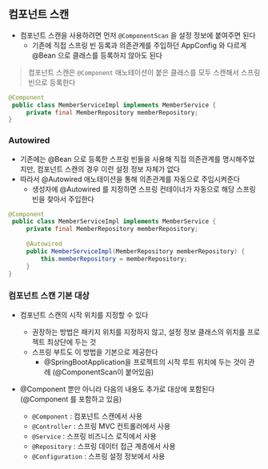 ## 컴포넌트 스캔

- 컴포넌트 스캔을 사용하려면 먼저 `@ComponentScan` 을 설정 정보에 붙여주면 된다
  - 기존에 직접 스프링 빈 등록과 의존관계를 주입하던 AppConfig 와 다르게 @Bean 으로 클래스를 등록하지 않아도 된다

> 컴포넌트 스캔은 `@Component` 애노테이션이 붙은 클래스를 모두 스캔해서 스프링 빈으로 등록한다


```java
@Component
 public class MemberServiceImpl implements MemberService {
     private final MemberRepository memberRepository;
}
```

### Autowired

- 기존에는 @Bean 으로 등록한 스프링 빈들을 사용해 직접 의존관계를 명시해주었지만, 컴포넌트 스캔의 경우 이런 설정 정보 자체가 없다
- 따라서 @Autowired 애노테이션을 통해 의존관계를 자동으로 주입시켜준다
  - 생성자에 @Autowired 를 지정하면 스프링 컨테이너가 자동으로 해당 스프링 빈을 찾아서 주입한다

```java
@Component
 public class MemberServiceImpl implements MemberService {
     private final MemberRepository memberRepository;
     
     @Autowired
     public MemberServiceImpl(MemberRepository memberRepository) {
         this.memberRepository = memberRepository;
     }
}
```

### 컴포넌트 스캔 기본 대상

- 컴포넌트 스캔의 시작 위치를 지정할 수 있다
  - 권장하는 방법은 패키지 위치를 지정하지 않고, 설정 정보 클래스의 위치를 프로젝트 최상단에 두는 것
  - 스프링 부트도 이 방법을 기본으로 제공한다
    - @SpringBootApplication을 프로젝트의 시작 루트 위치에 두는 것이 관례 (@ComponentScan이 붙어있음)


- @Component 뿐만 아니라 다음의 내용도 추가로 대상에 포함된다 (@Component 를 포함하고 있음)
  - `@Component` : 컴포넌트 스캔에서 사용
  - `@Controller` : 스프링 MVC 컨트롤러에서 사용
  - `@Service` : 스프링 비즈니스 로직에서 사용
  - `@Repository` : 스프링 데이터 접근 계층에서 사용 
  - `@Configuration` : 스프링 설정 정보에서 사용
